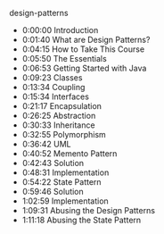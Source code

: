 design-patterns

- 0:00:00 Introduction
- 0:01:40 What are Design Patterns? 
- 0:04:15 How to Take This Course 
- 0:05:50 The Essentials
- 0:06:53 Getting Started with Java 
- 0:09:23 Classes
- 0:13:34 Coupling
- 0:15:34 Interfaces
- 0:21:17 Encapsulation
- 0:26:25 Abstraction
- 0:30:33 Inheritance
- 0:32:55 Polymorphism
- 0:36:42 UML
- 0:40:52 Memento Pattern
- 0:42:43 Solution
- 0:48:31 Implementation
- 0:54:22 State Pattern
- 0:59:46 Solution
- 1:02:59 Implementation
- 1:09:31 Abusing the Design Patterns 
- 1:11:18 Abusing the State Pattern
